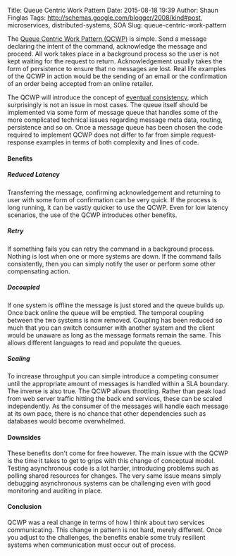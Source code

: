 Title: Queue Centric Work Pattern
Date: 2015-08-18 19:39
Author: Shaun Finglas
Tags: http://schemas.google.com/blogger/2008/kind#post, microservices, distributed-systems, SOA
Slug: queue-centric-work-pattern

The [Queue Centric Work Pattern
(QCWP)](http://www.asp.net/aspnet/overview/developing-apps-with-windows-azure/building-real-world-cloud-apps-with-windows-azure/queue-centric-work-pattern)
is simple. Send a message declaring the intent of the command,
acknowledge the message and proceed. All work takes place in a
background process so the user is not kept waiting for the request to
return. Acknowledgement usually takes the form of persistence to ensure
that no messages are lost. Real life examples of the QCWP in action
would be the sending of an email or the confirmation of an order being
accepted from an online retailer.

The QCWP will introduce the concept of [eventual
consistency](https://en.wikipedia.org/wiki/Eventual_consistency), which
surprisingly is not an issue in most cases. The queue itself should be
implemented via some form of message queue that handles some of the more
complicated technical issues regarding message meta data, routing,
persistence and so on. Once a message queue has been chosen the code
required to implement QCWP does not differ to far from simple
request-response examples in terms of both complexity and lines of code.

#### Benefits

##### Reduced Latency

Transferring the message, confirming acknowledgement and returning to
user with some form of confirmation can be very quick. If the process is
long running, it can be vastly quicker to use the QCWP. Even for low
latency scenarios, the use of the QCWP introduces other benefits.

##### Retry

If something fails you can retry the command in a background process.
Nothing is lost when one or more systems are down. If the command fails
consistently, then you can simply notify the user or perform some other
compensating action.

##### Decoupled

If one system is offline the message is just stored and the queue builds
up. Once back online the queue will be emptied. The temporal coupling
between the two systems is now removed. Coupling has been reduced so
much that you can switch consumer with another system and the client
would be unaware as long as the message formats remain the same. This
allows different languages to read and populate the queues.

##### Scaling

To increase throughput you can simple introduce a competing consumer
until the appropriate amount of messages is handled within a SLA
boundary. The inverse is also true. The QCWP allows throttling. Rather
than peak load from web server traffic hitting the back end services,
these can be scaled independently. As the consumer of the messages will
handle each message at its own pace, there is no chance that other
dependencies such as databases would become overwhelmed.

#### Downsides

These benefits don't come for free however. The main issue with the QCWP
is the time it takes to get to grips with this change of conceptual
model. Testing asynchronous code is a lot harder, introducing problems
such as polling shared resources for changes. The very same issue means
simply debugging asynchronous systems can be challenging even with good
monitoring and auditing in place.

#### Conclusion

QCWP was a real change in terms of how I think about two services
communicating. This change in pattern is not hard, merely different.
Once you adjust to the challenges, the benefits enable some truly
resilient systems when communication must occur out of process.

</p>

